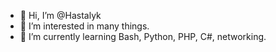 - 👋 Hi, I’m @Hastalyk
- 👀 I’m interested in many things.
- 🌱 I’m currently learning Bash, Python, PHP, C#, networking.

<!---
Hastalyk/Hastalyk is a ✨ special ✨ repository because its `README.md` (this file) appears on your GitHub profile.
You can click the Preview link to take a look at your changes.
--->
